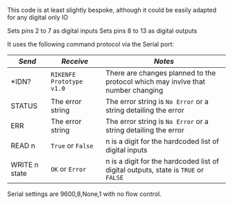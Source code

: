 This code is at least slightly bespoke, although it could be easily adapted for any digital only IO

Sets pins 2 to 7 as digital inputs
Sets pins 8 to 13 as digital outputs

It uses the following command protocol via the Serial port:

| *Send* | *Receive* | *Notes* |
| --- | --- | --- |
|*IDN?|`RIKENFE Prototype v1.0`|There are changes planned to the protocol which may invlve that number changing|
|STATUS|The error string|The error string is `No Error` or a string detailing the error|
|ERR|The error string|The error string is `No Error` or a string detailing the error|
|READ n|`True` or `False`|n is a digit for the hardcoded list of digital inputs|
|WRITE n state|`OK` or `Error`|n is a digit for the hardcoded list of digital outputs, state is `TRUE` or `FALSE`|

Serial settings are 9600,8,None,1 with no flow control.
